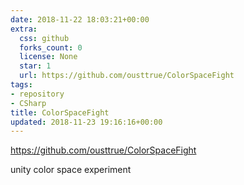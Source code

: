 ```yaml
---
date: 2018-11-22 18:03:21+00:00
extra:
  css: github
  forks_count: 0
  license: None
  star: 1
  url: https://github.com/ousttrue/ColorSpaceFight
tags:
- repository
- CSharp
title: ColorSpaceFight
updated: 2018-11-23 19:16:16+00:00
---
```


<https://github.com/ousttrue/ColorSpaceFight>

unity color space experiment

